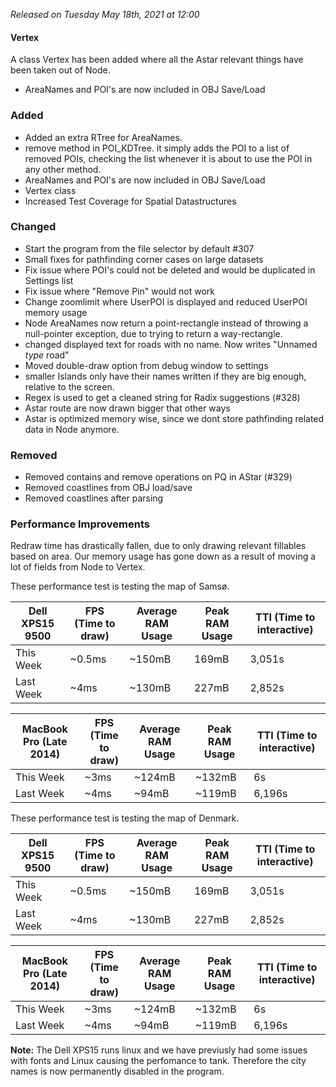 _Released on Tuesday May 18th, 2021 at 12:00_

#### Vertex
A class Vertex has been added where all the Astar relevant things have been taken out of Node. 
- AreaNames and POI's are now included in OBJ Save/Load

### Added
- Added an extra RTree for AreaNames.
- remove method in POI_KDTree. it simply adds the POI to a list of removed POIs, checking the list whenever it is about to use the POI in any other method.
- AreaNames and POI's are now included in OBJ Save/Load
- Vertex class
- Increased Test Coverage for Spatial Datastructures

### Changed
- Start the program from the file selector by default #307 
- Small fixes for pathfinding corner cases on large datasets
- Fix issue where POI's could not be deleted and would be duplicated in Settings list 
- Fix issue where "Remove Pin" would not work
- Change zoomlimit where UserPOI is displayed and reduced UserPOI memory usage
- Node AreaNames now return a point-rectangle instead of throwing a null-pointer exception, due to trying to return a way-rectangle.
- changed displayed text for roads with no name. Now writes "Unnamed *type* road"
- Moved double-draw option from debug window to settings
- smaller Islands only have their names written if they are big enough, relative to the screen.
- Regex is used to get a cleaned string for Radix suggestions (#328)
- Astar route are now drawn bigger that other ways
- Astar is optimized memory wise, since we dont store pathfinding related data in Node anymore.

### Removed
- Removed contains and remove operations on PQ in AStar (#329)
- Removed coastlines from OBJ load/save
- Removed coastlines after parsing

### Performance Improvements
Redraw time has drastically fallen, due to only drawing relevant fillables based on area.
Our memory usage has gone down as a result of moving a lot of fields from Node to Vertex.

These performance test is testing the map of Samsø.

| Dell XPS15 9500 | FPS (Time to draw) | Average RAM Usage | Peak RAM Usage | TTI (Time to interactive) |
| --------------- | ------------------ | ----------------- | -------------- | ------------------------- |
| This Week       | ~0.5ms               | ~150mB              | 169mB            | 3,051s                        |
| Last Week       | ~4ms               | ~130mB              | 227mB            | 2,852s                        |

| MacBook Pro (Late 2014) | FPS (Time to draw) | Average RAM Usage | Peak RAM Usage | TTI (Time to interactive) |
| ----------------------- | ------------------ | ----------------- | -------------- | ------------------------- |
| This Week               | ~3ms               | ~124mB              | ~132mB           | 6s                        |
| Last Week               | ~4ms               | ~94mB              | ~119mB           | 6,196s                        |

These performance test is testing the map of Denmark.

| Dell XPS15 9500 | FPS (Time to draw) | Average RAM Usage | Peak RAM Usage | TTI (Time to interactive) |
| --------------- | ------------------ | ----------------- | -------------- | ------------------------- |
| This Week       | ~0.5ms               | ~150mB              | 169mB            | 3,051s                        |
| Last Week       | ~4ms               | ~130mB              | 227mB            | 2,852s                        |

| MacBook Pro (Late 2014) | FPS (Time to draw) | Average RAM Usage | Peak RAM Usage | TTI (Time to interactive) |
| ----------------------- | ------------------ | ----------------- | -------------- | ------------------------- |
| This Week               | ~3ms               | ~124mB              | ~132mB           | 6s                        |
| Last Week               | ~4ms               | ~94mB              | ~119mB           | 6,196s                        |

**Note:** The Dell XPS15 runs linux and we have previusly had some issues with fonts and Linux causing the perfomance to tank. Therefore the city names is now permanently disabled in the program.
